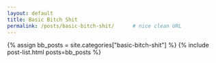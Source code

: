 ```yaml
---
layout: default
title: Basic Bitch Shit
permalink: /posts/basic-bitch-shit/      # nice clean URL
---
```



{% assign bb_posts = site.categories["basic-bitch-shit"] %}
{% include post-list.html posts=bb_posts %}
